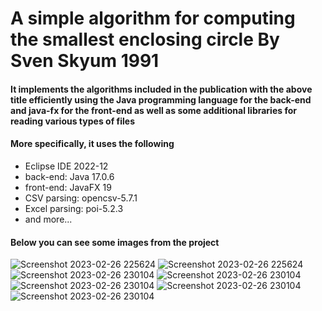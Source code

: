 # A simple algorithm for computing the smallest enclosing circle By Sven Skyum 1991
#### It implements the algorithms included in the publication with the above title efficiently using the Java programming language for the back-end and java-fx for the front-end as well as some additional libraries for reading various types of files

#### More specifically, it uses the following
- Eclipse IDE 2022-12
- back-end: Java 17.0.6
- front-end: JavaFX 19
- CSV parsing: opencsv-5.7.1
- Excel parsing: poi-5.2.3
- and more...

#### Below you can see some images from the project
![Screenshot 2023-02-26 225624](https://user-images.githubusercontent.com/56134761/221436888-c1ca3c69-589b-4817-860d-1da07ae3ca65.png)
![Screenshot 2023-02-26 225624](https://user-images.githubusercontent.com/56134761/221436998-ef1432fe-b9a4-4e03-9c60-298139287133.png)
![Screenshot 2023-02-26 230104](https://user-images.githubusercontent.com/56134761/221437043-d33ff6e5-cf1c-4bfa-a99c-feee1a283509.png)
![Screenshot 2023-02-26 230104](https://user-images.githubusercontent.com/56134761/221437090-db3fe290-aa91-4bdb-af6f-31db9c4a410a.png)
![Screenshot 2023-02-26 230104](https://user-images.githubusercontent.com/56134761/221437223-550a3a34-e13a-4e4e-a43e-22b36880b486.png)
![Screenshot 2023-02-26 230104](https://user-images.githubusercontent.com/56134761/221437265-6b697043-8404-46b6-b332-1f937c332d25.png)
![Screenshot 2023-02-26 230104](https://user-images.githubusercontent.com/56134761/221437301-65a3ae36-84b1-47b8-afb0-22edd18d1bb9.png)

